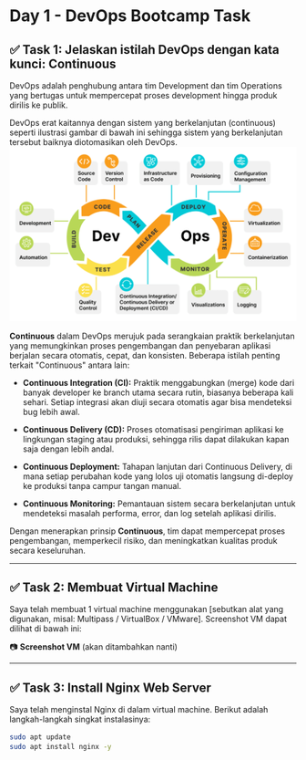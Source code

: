 # Day 1 - DevOps Bootcamp Task

## ✅ Task 1: Jelaskan istilah DevOps dengan kata kunci: **Continuous**

DevOps adalah penghubung antara tim Development dan tim Operations yang bertugas untuk mempercepat proses development hingga produk dirilis ke publik.

DevOps erat kaitannya dengan sistem yang berkelanjutan (continuous) seperti ilustrasi gambar di bawah ini sehingga sistem yang berkelanjutan tersebut baiknya diotomasikan oleh DevOps.
![DevOps](DevOps.png)

**Continuous** dalam DevOps merujuk pada serangkaian praktik berkelanjutan yang memungkinkan proses pengembangan dan penyebaran aplikasi berjalan secara otomatis, cepat, dan konsisten. Beberapa istilah penting terkait "Continuous" antara lain:

- **Continuous Integration (CI):** Praktik menggabungkan (merge) kode dari banyak developer ke branch utama secara rutin, biasanya beberapa kali sehari. Setiap integrasi akan diuji secara otomatis agar bisa mendeteksi bug lebih awal.
- **Continuous Delivery (CD):** Proses otomatisasi pengiriman aplikasi ke lingkungan staging atau produksi, sehingga rilis dapat dilakukan kapan saja dengan lebih andal.

- **Continuous Deployment:** Tahapan lanjutan dari Continuous Delivery, di mana setiap perubahan kode yang lolos uji otomatis langsung di-deploy ke produksi tanpa campur tangan manual.

- **Continuous Monitoring:** Pemantauan sistem secara berkelanjutan untuk mendeteksi masalah performa, error, dan log setelah aplikasi dirilis.

Dengan menerapkan prinsip **Continuous**, tim dapat mempercepat proses pengembangan, memperkecil risiko, dan meningkatkan kualitas produk secara keseluruhan.

---

## ✅ Task 2: Membuat Virtual Machine

Saya telah membuat 1 virtual machine menggunakan [sebutkan alat yang digunakan, misal: Multipass / VirtualBox / VMware]. Screenshot VM dapat dilihat di bawah ini:

📷 **Screenshot VM** (akan ditambahkan nanti)

---

## ✅ Task 3: Install Nginx Web Server

Saya telah menginstal Nginx di dalam virtual machine. Berikut adalah langkah-langkah singkat instalasinya:

```bash
sudo apt update
sudo apt install nginx -y
```
